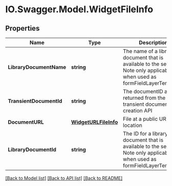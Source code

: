 # IO.Swagger.Model.WidgetFileInfo
## Properties

Name | Type | Description | Notes
------------ | ------------- | ------------- | -------------
**LibraryDocumentName** | **string** | The name of a library document that is available to the sender. Note only applicable when used as formFieldLayerTemplates | [optional] 
**TransientDocumentId** | **string** | The documentID as returned from the transient document creation API | [optional] 
**DocumentURL** | [**WidgetURLFileInfo**](WidgetURLFileInfo.md) | File at a public URL location | [optional] 
**LibraryDocumentId** | **string** | The ID for a library document that is available to the sender. Note only applicable when used as formFieldLayerTemplates | [optional] 

[[Back to Model list]](../README.md#documentation-for-models) [[Back to API list]](../README.md#documentation-for-api-endpoints) [[Back to README]](../README.md)

